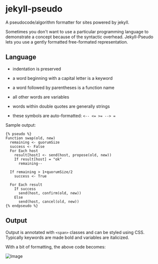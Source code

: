 # jekyll-pseudo
A pseudocode/algorithm formatter for sites powered by jekyll.

Sometimes you don't want to use a particular programming language to demonstrate a concept because of the syntactic overhead. Jekyll-Pseudo lets you use a gently formatted free-formated representation.

## Language
* indentation is preserved
* a word beginning with a capital letter is a keyword
* a word followed by parentheses is a function name
* all other words are variables
* words within double quotes are generally strings

* these symbols are auto-formatted: `<-- <= >= --> =`


Sample output:

    {% pseudo %}
    Function swap(old, new)
      remaining <- quorumSize
      success <- False
      For Each host
        result[host] <- send(host, propose(old, new))
        If result[host] = "ok"
          remaining--

      If remaining > 1+quorumSize/2
        success <- True

      For Each result
        If success
          send(host, confirm(old, new))
        Else
          send(host, cancel(old, new))
    {% endpseudo %}

## Output
Output is annotated with `<span>` classes and can be styled using CSS. Typically keywords are made bold and variables are italicized.

With a bit of formatting, the above code becomes:

![Image](https://raw.github.com/wkm/jekyll-pseudo/master/doc/samplecode.png)
